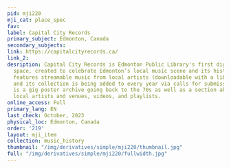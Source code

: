 ```yaml
---
pid: mji220
mji_cat: place_spec
fav: 
label: Capital City Records
primary_subject: Edmonton, Canada
secondary_subjects: 
link: https://capitalcityrecords.ca/
link_2: 
desription: Capital City Records is Edmonton Public Library's first digital public
  space, created to celebrate Edmonton’s local music scene and its history. The website
  features streamable music from local artists (downloadable with a library card)
  and its collection is being added to every year via calls for submission. Also included
  is a gig poster archive going back to the 70s as well as a section about legendary
  local artists and venues, videos, and playlists.
online_access: Full
primary_lang: EN
last_check: October, 2023
physical_loc: Edmonton, Canada
order: '219'
layout: mji_item
collection: music_history
thumbnail: "/img/derivatives/simple/mji220/thumbnail.jpg"
full: "/img/derivatives/simple/mji220/fullwidth.jpg"
---
```

